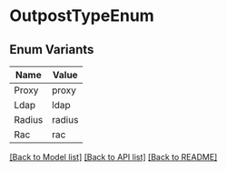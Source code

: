 # OutpostTypeEnum

## Enum Variants

| Name | Value |
|---- | -----|
| Proxy | proxy |
| Ldap | ldap |
| Radius | radius |
| Rac | rac |


[[Back to Model list]](../README.md#documentation-for-models) [[Back to API list]](../README.md#documentation-for-api-endpoints) [[Back to README]](../README.md)


